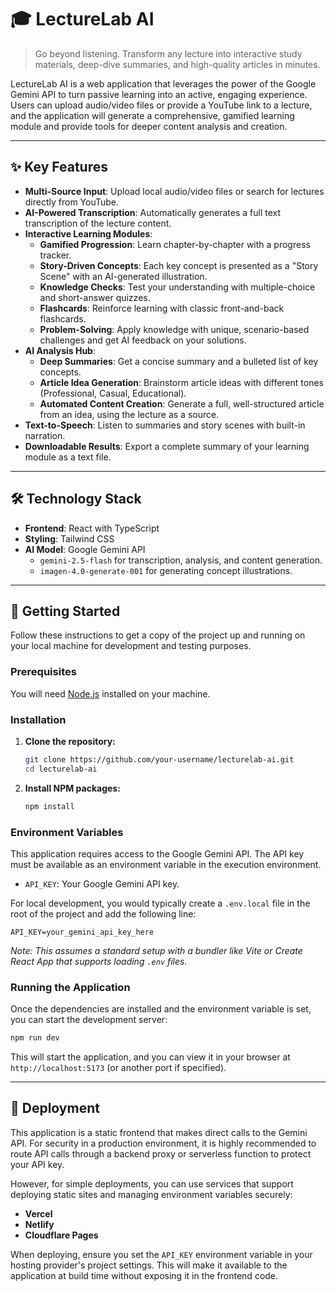 # 🎓 LectureLab AI

> Go beyond listening. Transform any lecture into interactive study materials, deep-dive summaries, and high-quality articles in minutes.

LectureLab AI is a web application that leverages the power of the Google Gemini API to turn passive learning into an active, engaging experience. Users can upload audio/video files or provide a YouTube link to a lecture, and the application will generate a comprehensive, gamified learning module and provide tools for deeper content analysis and creation.

---

## ✨ Key Features

-   **Multi-Source Input**: Upload local audio/video files or search for lectures directly from YouTube.
-   **AI-Powered Transcription**: Automatically generates a full text transcription of the lecture content.
-   **Interactive Learning Modules**:
    -   **Gamified Progression**: Learn chapter-by-chapter with a progress tracker.
    -   **Story-Driven Concepts**: Each key concept is presented as a "Story Scene" with an AI-generated illustration.
    -   **Knowledge Checks**: Test your understanding with multiple-choice and short-answer quizzes.
    -   **Flashcards**: Reinforce learning with classic front-and-back flashcards.
    -   **Problem-Solving**: Apply knowledge with unique, scenario-based challenges and get AI feedback on your solutions.
-   **AI Analysis Hub**:
    -   **Deep Summaries**: Get a concise summary and a bulleted list of key concepts.
    -   **Article Idea Generation**: Brainstorm article ideas with different tones (Professional, Casual, Educational).
    -   **Automated Content Creation**: Generate a full, well-structured article from an idea, using the lecture as a source.
-   **Text-to-Speech**: Listen to summaries and story scenes with built-in narration.
-   **Downloadable Results**: Export a complete summary of your learning module as a text file.

---

## 🛠️ Technology Stack

-   **Frontend**: React with TypeScript
-   **Styling**: Tailwind CSS
-   **AI Model**: Google Gemini API
    -   `gemini-2.5-flash` for transcription, analysis, and content generation.
    -   `imagen-4.0-generate-001` for generating concept illustrations.

---

## 🚀 Getting Started

Follow these instructions to get a copy of the project up and running on your local machine for development and testing purposes.

### Prerequisites

You will need [Node.js](https://nodejs.org/) installed on your machine.

### Installation

1.  **Clone the repository:**
    ```sh
    git clone https://github.com/your-username/lecturelab-ai.git
    cd lecturelab-ai
    ```

2.  **Install NPM packages:**
    ```sh
    npm install
    ```

### Environment Variables

This application requires access to the Google Gemini API. The API key must be available as an environment variable in the execution environment.

-   `API_KEY`: Your Google Gemini API key.

For local development, you would typically create a `.env.local` file in the root of the project and add the following line:

```
API_KEY=your_gemini_api_key_here
```

*Note: This assumes a standard setup with a bundler like Vite or Create React App that supports loading `.env` files.*

### Running the Application

Once the dependencies are installed and the environment variable is set, you can start the development server:

```sh
npm run dev
```

This will start the application, and you can view it in your browser at `http://localhost:5173` (or another port if specified).

---

## 🚢 Deployment

This application is a static frontend that makes direct calls to the Gemini API. For security in a production environment, it is highly recommended to route API calls through a backend proxy or serverless function to protect your API key.

However, for simple deployments, you can use services that support deploying static sites and managing environment variables securely:

-   **Vercel**
-   **Netlify**
-   **Cloudflare Pages**

When deploying, ensure you set the `API_KEY` environment variable in your hosting provider's project settings. This will make it available to the application at build time without exposing it in the frontend code.
